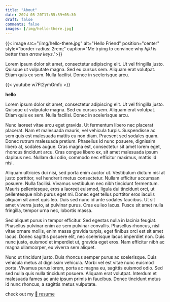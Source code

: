 ```yaml
---
title: "About"
date: 2024-05-20T17:55:59+05:30
draft: false
comments: false
images: [/img/hello-there.jpg]
---
```


{{< image src="/img/hello-there.jpg" alt="Hello Friend" position="center" style="border-radius: 2rem;" caption="Me trying to convince why _hjkl_ is better than _arrow keys_.">}}

Lorem ipsum dolor sit amet, consectetur adipiscing elit. Ut vel fringilla justo. Quisque ut vulputate magna. Sed eu cursus sem. Aliquam erat volutpat. Etiam quis ex sem. Nulla facilisi. Donec in scelerisque arcu.

{{< youtube w7Ft2ymGmfc >}}

**hello**

Lorem ipsum dolor sit amet, consectetur adipiscing elit. Ut vel fringilla justo. Quisque ut vulputate magna. Sed eu cursus sem. Aliquam erat volutpat. Etiam quis ex sem. Nulla facilisi. Donec in scelerisque arcu.

Nunc laoreet vitae arcu eget gravida. Ut fermentum libero nec placerat placerat. Nam et malesuada mauris, vel vehicula turpis. Suspendisse ac sem quis est malesuada mattis eu non diam. Praesent sed sodales quam. Donec rutrum malesuada pretium. Phasellus id nunc posuere, dignissim libero at, sodales augue. Cras magna est, consectetur sit amet lorem eget, rhoncus tincidunt arcu. Cras congue libero ex, sit amet malesuada ipsum dapibus nec. Nullam dui odio, commodo nec efficitur maximus, mattis id nisi.

Aliquam ultricies dui nisi, sed porta enim auctor ut. Vestibulum dictum nisl at justo porttitor, vel hendrerit metus consectetur. Nullam efficitur accumsan posuere. Nulla facilisi. Vivamus vestibulum nec nibh tincidunt fermentum. Mauris pellentesque, eros a laoreet euismod, ligula dui tincidunt orci, ut pellentesque nibh purus eget mi. Donec eget tellus porttitor eros iaculis aliquam sit amet quis leo. Duis sed nunc id ante sodales faucibus. Ut sit amet viverra justo, at pulvinar purus. Cras eu leo lacus. Fusce sit amet nulla fringilla, tempor urna nec, lobortis massa.

Sed aliquet purus in tempor efficitur. Sed egestas nulla in lacinia feugiat. Phasellus pulvinar enim ac sem pulvinar convallis. Phasellus rhoncus, nisl vitae ornare mollis, enim massa gravida turpis, eget finibus orci est sit amet lacus. Donec sagittis posuere elit, nec scelerisque lacus imperdiet non. Duis nunc justo, euismod et imperdiet ut, gravida eget eros. Nam efficitur nibh ac magna ullamcorper, eu viverra sem aliquet.

Nunc ut tincidunt justo. Duis rhoncus semper purus ac scelerisque. Duis vehicula metus at dignissim vehicula. Morbi vel est vitae nunc euismod porta. Vivamus purus lorem, porta ac magna eu, sagittis euismod odio. Sed sed nulla quis nulla tincidunt posuere. Aliquam erat volutpat. Interdum et malesuada fames ac ante ipsum primis in faucibus. Donec tincidunt metus id nunc rhoncus, a sagittis metus vulputate.

check out my [📄 resume](/files/Abhinav_Borah_SWE_Resume.pdf)
